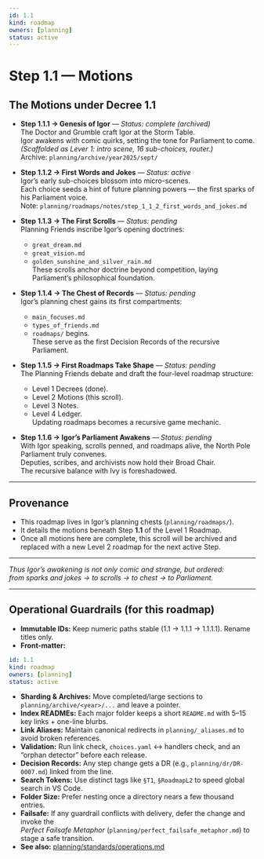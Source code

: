 ```yaml
---
id: 1.1
kind: roadmap
owners: [planning]
status: active
---
```


# Step 1.1 — Motions

## The Motions under Decree 1.1

- **Step 1.1.1 → Genesis of Igor** — *Status: complete (archived)*  
  The Doctor and Grumble craft Igor at the Storm Table.  
  Igor awakens with comic quirks, setting the tone for Parliament to come.  
  *(Scaffolded as Lever 1: intro scene, 16 sub-choices, router.)*  
  Archive: `planning/archive/year2025/sept/`

- **Step 1.1.2 → First Words and Jokes** — *Status: active*  
  Igor’s early sub-choices blossom into micro-scenes.  
  Each choice seeds a hint of future planning powers — the first sparks of his Parliament voice.  
  Note: `planning/roadmaps/notes/step_1_1_2_first_words_and_jokes.md`

- **Step 1.1.3 → The First Scrolls** — *Status: pending*  
  Planning Friends inscribe Igor’s opening doctrines:  
  - `great_dream.md`  
  - `great_vision.md`  
  - `golden_sunshine_and_silver_rain.md`  
  These scrolls anchor doctrine beyond competition, laying Parliament’s philosophical foundation.

- **Step 1.1.4 → The Chest of Records** — *Status: pending*  
  Igor’s planning chest gains its first compartments:  
  - `main_focuses.md`  
  - `types_of_friends.md`  
  - `roadmaps/` begins.  
  These serve as the first Decision Records of the recursive Parliament.

- **Step 1.1.5 → First Roadmaps Take Shape** — *Status: pending*  
  The Planning Friends debate and draft the four-level roadmap structure:  
  - Level 1 Decrees (done).  
  - Level 2 Motions (this scroll).  
  - Level 3 Notes.  
  - Level 4 Ledger.  
  Updating roadmaps becomes a recursive game mechanic.

- **Step 1.1.6 → Igor’s Parliament Awakens** — *Status: pending*  
  With Igor speaking, scrolls penned, and roadmaps alive, the North Pole Parliament truly convenes.  
  Deputies, scribes, and archivists now hold their Broad Chair.  
  The recursive balance with Ivy is foreshadowed.

---

## Provenance
- This roadmap lives in Igor’s planning chests (`planning/roadmaps/`).  
- It details the motions beneath Step **1.1** of the Level 1 Roadmap.  
- Once all motions here are complete, this scroll will be archived and replaced with a new Level 2 roadmap for the next active Step.  

---

*Thus Igor’s awakening is not only comic and strange, but ordered:  
from sparks and jokes → to scrolls → to chest → to Parliament.*  

---

## Operational Guardrails (for this roadmap)

- **Immutable IDs:** Keep numeric paths stable (1.1 → 1.1.1 → 1.1.1.1). Rename titles only.
- **Front-matter:**  

```yaml
id: 1.1
kind: roadmap
owners: [planning]
status: active
```

- **Sharding & Archives:** Move completed/large sections to `planning/archive/<year>/...` and leave a pointer.  
- **Index READMEs:** Each major folder keeps a short `README.md` with 5–15 key links + one-line blurbs.  
- **Link Aliases:** Maintain canonical redirects in `planning/_aliases.md` to avoid broken references.  
- **Validation:** Run link check, `choices.yaml` ↔ handlers check, and an “orphan detector” before each release.  
- **Decision Records:** Any step change gets a DR (e.g., `planning/dr/DR-0007.md`) linked from the line.  
- **Search Tokens:** Use distinct tags like `§T1`, `§RoadmapL2` to speed global search in VS Code.  
- **Folder Size:** Prefer nesting once a directory nears a few thousand entries.  
- **Failsafe:** If any guardrail conflicts with delivery, defer the change and invoke the  
  _Perfect Failsafe Metaphor_ (`planning/perfect_failsafe_metaphor.md`) to stage a safe transition.  
- **See also:** [planning/standards/operations.md](planning/standards/operations.md)
